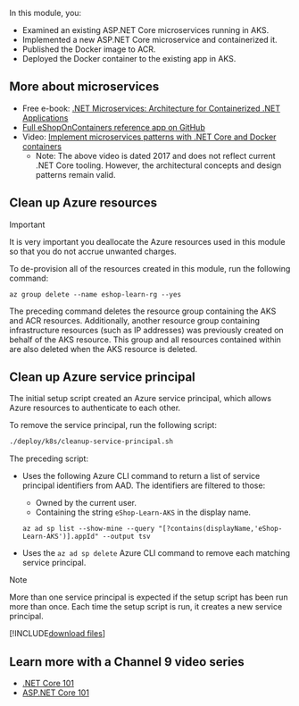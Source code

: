 In this module, you: 

* Examined an existing ASP.NET Core microservices running in AKS.
* Implemented a new ASP.NET Core microservice and containerized it.
* Published the Docker image to ACR.
* Deployed the Docker container to the existing app in AKS.

## More about microservices

* Free e-book: [.NET Microservices: Architecture for Containerized .NET Applications](https://docs.microsoft.com/dotnet/architecture/microservices/)
* [Full eShopOnContainers reference app on GitHub](https://github.com/dotnet-architecture/eShopOnContainers)
* Video: [Implement microservices patterns with .NET Core and Docker containers](https://aka.ms/microservices-video)
    * Note: The above video is dated 2017 and does not reflect current .NET Core tooling. However, the architectural concepts and design patterns remain valid.

## Clean up Azure resources

> [!IMPORTANT]
> It is very important you deallocate the Azure resources used in this module so that you do not accrue unwanted charges.

To de-provision all of the resources created in this module, run the following command:

```azurecli
az group delete --name eshop-learn-rg --yes
```

The preceding command deletes the resource group containing the AKS and ACR resources. Additionally, another resource group containing infrastructure resources (such as IP addresses) was previously created on behalf of the AKS resource. This group and all resources contained within are also deleted when the AKS resource is deleted.

## Clean up Azure service principal

The initial setup script created an Azure service principal, which allows Azure resources to authenticate to each other. 

To remove the service principal, run the following script:

```bash
./deploy/k8s/cleanup-service-principal.sh
```

The preceding script:

* Uses the following Azure CLI command to return a list of service principal identifiers from AAD. The identifiers are filtered to those:
    * Owned by the current user.
    * Containing the string `eShop-Learn-AKS` in the display name.

    ```azurecli
    az ad sp list --show-mine --query "[?contains(displayName,'eShop-Learn-AKS')].appId" --output tsv
    ```

* Uses the `az ad sp delete` Azure CLI command to remove each matching service principal.

> [!NOTE]
> More than one service principal is expected if the setup script has been run more than once. Each time the setup script is run, it creates a new service principal.

[!INCLUDE[download files](../../includes/summary-download-clouddrive.md)]

## Learn more with a Channel 9 video series

- [.NET Core 101](https://channel9.msdn.com/Series/NET-Core-101/?WT.mc_id=Educationaldotnet-c9-scottha&azure-portal=true)
- [ASP.NET Core 101](https://channel9.msdn.com/Series/ASPNET-Core-101/?WT.mc_id=Educationaspnet-c9-niner&azure-portal=true)

